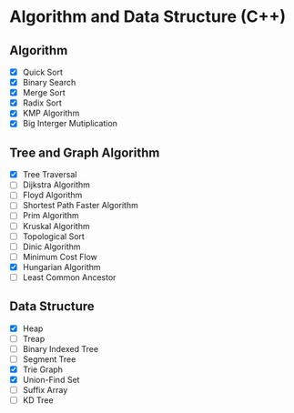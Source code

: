 # Algorithm and Data Structure (C++)
## Algorithm
- [x] Quick Sort
- [x] Binary Search
- [x] Merge Sort
- [x] Radix Sort
- [x] KMP Algorithm
- [x] Big Interger Mutiplication

## Tree and Graph Algorithm
- [x] Tree Traversal
- [ ] Dijkstra Algorithm
- [ ] Floyd Algorithm
- [ ] Shortest Path Faster Algorithm
- [ ] Prim Algorithm
- [ ] Kruskal Algorithm
- [ ] Topological Sort
- [ ] Dinic Algorithm
- [ ] Minimum Cost Flow
- [x] Hungarian Algorithm
- [ ] Least Common Ancestor

## Data Structure
- [x] Heap
- [ ] Treap
- [ ] Binary Indexed Tree
- [ ] Segment Tree
- [x] Trie Graph
- [x] Union-Find Set
- [ ] Suffix Array
- [ ] KD Tree
